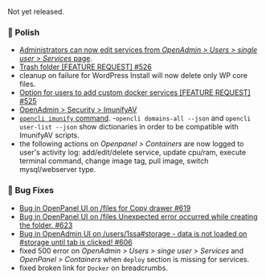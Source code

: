 Not yet released.

### 💅 Polish
- [Administrators can now edit services from *OpenAdmin > Users > single user > Services* page](https://i.postimg.cc/Fzk7dJMd/filem-2025-08-05-15-43-40-ezgif-com-video-to-gif-converter.gif).
- [Trash folder [FEATURE REQUEST] #526](https://github.com/stefanpejcic/OpenPanel/issues/526)
- cleanup on failure for WordPress Install will now delete only WP core files.
- [Option for users to add custom docker services [FEATURE REQUEST] #525](https://github.com/stefanpejcic/OpenPanel/issues/525)
- [OpenAdmin > Security > ImunifyAV](https://i.postimg.cc/3KFwf2XR/2025-08-04-12-51.png)
- [`opencli imunify` command](https://dev.openpanel.com/cli/imunify.html).
-`opencli domains-all --json` and `opencli user-list --json` show dictionaries in order to be compatible with ImunifyAV scripts.
- the following actions on *Openpanel > Containers* are now logged to user's activity log: add/edit/delete service, update cpu/ram, execute terminal command, change image tag, pull image, switch mysql/webserver type.

### 🐛 Bug Fixes
- [Bug in OpenPanel UI on /files for Copy drawer #619](https://github.com/stefanpejcic/OpenPanel/issues/619)
- [Bug in OpenPanel UI on /files Unexpected error occurred while creating the folder. #623](https://github.com/stefanpejcic/OpenPanel/issues/623)
- [Bug in OpenAdmin UI on /users/1ssa#storage - data is not loaded on #storage until tab is clicked! #606](https://github.com/stefanpejcic/OpenPanel/issues/606)
- fixed 500 error on *OpenAdmin > Users > singe user > Services* and *OpenPanel > Containers* when `deploy` section is missing for services.
- fixed broken link for `Docker` on breadcrumbs.
